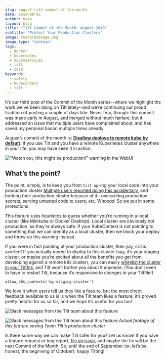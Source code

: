 ```yaml
---
slug: august-tilt-commit-of-the-month
date: 2019-09-05
author: maia
layout: blog
title: "Tilt Commit of the Month: August 2019"
subtitle: "Protect Your Production Clusters"
image: featuredImage.png
image_type: "contain"
tags:
  - docker
  - kubernetes
  - microservices
  - tilt
  - cotm
keywords:
  - safety
  - kubecontext
  - tilt
---
```


It’s our third post of the Commit of the Month series--where we highlight the work we’ve been doing on Tilt lately--and we’re continuing our proud tradition of posting a couple of days late. Never fear, though: this commit was made early in August, and merged without much fanfare, but it addressed an issue that multiple users have complained about, and has saved my personal bacon multiple times already.

August’s commit of the month is: [**Disallow deploys to remote kube by default**](https://github.com/windmilleng/tilt/commit/58bad17e22b6994aed9e688972815b41c86c87b7). If you use Tilt and you have a remote Kubernetes cluster anywhere in your life, you may have seen it in action:

!["Watch out, this might be production!" warning in the WebUI](/assets/images/august-tilt-commit-of-the-month/featuredImage.png)


## What’s the point?

The point, simply, is to keep you from `tilt up`-ing your local code into your production cluster [Multiple users reported doing this accidentally](https://github.com/windmilleng/tilt/issues/1096), and borking their production cluster because of it--overwriting production secrets, serving untested code to users, etc. Whoops! So we put in some protections.

This feature uses heuristics to guess whether you’re running in a local cluster (like Minikube or Docker Desktop). Local cluster are obviously not production, so they’re always safe. If your KubeContext is _not_ pointing to something that we can identify as a local cluster, then we block your deploy and throw up this warning instead.

If you were in fact pointing at your production cluster, then yay, crisis averted! If you actually _meant_ to deploy to this cluster (say, it’s your staging cluster, or maybe you’re excited about all the benefits you get from developing against a remote k8s cluster), you can easily [whitelist the cluster in your Tiltfile](https://docs.tilt.dev/api.html#api.allow_k8s_contexts), and Tilt won’t bother you about it anymore. (You don’t even to have to restart Tilt, because it’s responsive to changes in your Tiltfile!)

```
allow_k8s_contexts('my-staging-cluster')
```

We love it when users tell us they like a feature, but the most direct feedback available to us is is when the Tilt team likes a feature; it’s proved pretty helpful for us so far, and we hope it’s useful for you too!

![Slack messages from the Tilt team about this feature](/assets/images/august-tilt-commit-of-the-month/slack-praise-matt.png)

![Slack messages from the Tilt team about this feature](/assets/images/august-tilt-commit-of-the-month/slack-praise-maia.png)
*Actual footage of this feature saving Team Tilt's production cluster*

Is there some way we can make Tilt safer for you? Let us know! If you have a feature request or bug report, [file an issue](https://github.com/windmilleng/tilt/issues), and maybe the fix will be the next Commit of the Month. So, until the end of September (or, let’s be honest, the beginning of October): happy Tilting!
